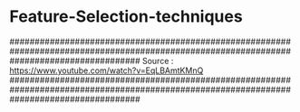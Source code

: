 # Feature-Selection-techniques
##########################################################################################################################################
Source : https://www.youtube.com/watch?v=EqLBAmtKMnQ
##########################################################################################################################################
